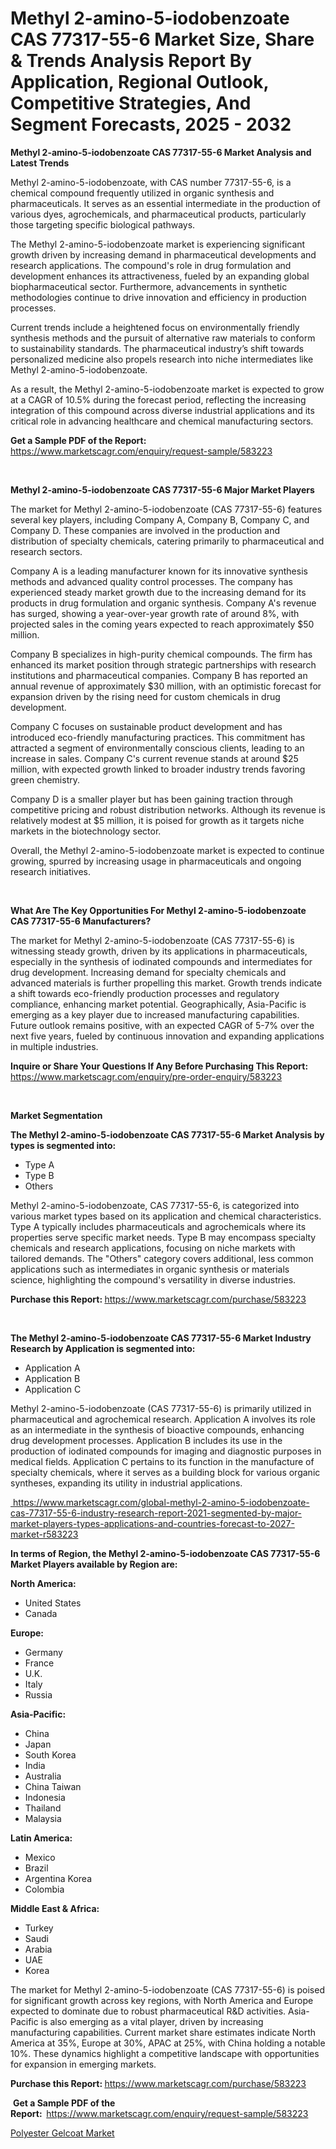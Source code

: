 <p><h1>Methyl 2-amino-5-iodobenzoate CAS 77317-55-6 Market Size, Share & Trends Analysis Report By Application, Regional Outlook, Competitive Strategies, And Segment Forecasts, 2025 - 2032</h1></p><p><strong>Methyl 2-amino-5-iodobenzoate CAS 77317-55-6 Market Analysis and Latest Trends</strong></p>
<p><p>Methyl 2-amino-5-iodobenzoate, with CAS number 77317-55-6, is a chemical compound frequently utilized in organic synthesis and pharmaceuticals. It serves as an essential intermediate in the production of various dyes, agrochemicals, and pharmaceutical products, particularly those targeting specific biological pathways. </p><p>The Methyl 2-amino-5-iodobenzoate market is experiencing significant growth driven by increasing demand in pharmaceutical developments and research applications. The compound's role in drug formulation and development enhances its attractiveness, fueled by an expanding global biopharmaceutical sector. Furthermore, advancements in synthetic methodologies continue to drive innovation and efficiency in production processes.</p><p>Current trends include a heightened focus on environmentally friendly synthesis methods and the pursuit of alternative raw materials to conform to sustainability standards. The pharmaceutical industry’s shift towards personalized medicine also propels research into niche intermediates like Methyl 2-amino-5-iodobenzoate.</p><p>As a result, the Methyl 2-amino-5-iodobenzoate market is expected to grow at a CAGR of 10.5% during the forecast period, reflecting the increasing integration of this compound across diverse industrial applications and its critical role in advancing healthcare and chemical manufacturing sectors.</p></p>
<p><strong>Get a Sample PDF of the Report:&nbsp;</strong> <a href="https://www.marketscagr.com/enquiry/request-sample/583223?utm_campaign=2383&utm_medium=2&utm_source=Github&utm_content=ia&utm_term=23032025&utm_id=methyl-2-amino-5-iodobenzoate-cas-77317-55-6">https://www.marketscagr.com/enquiry/request-sample/583223</a></p>
<p>&nbsp;</p>
<p><strong>Methyl 2-amino-5-iodobenzoate CAS 77317-55-6 Major Market Players</strong></p>
<p><p>The market for Methyl 2-amino-5-iodobenzoate (CAS 77317-55-6) features several key players, including Company A, Company B, Company C, and Company D. These companies are involved in the production and distribution of specialty chemicals, catering primarily to pharmaceutical and research sectors.</p><p>Company A is a leading manufacturer known for its innovative synthesis methods and advanced quality control processes. The company has experienced steady market growth due to the increasing demand for its products in drug formulation and organic synthesis. Company A's revenue has surged, showing a year-over-year growth rate of around 8%, with projected sales in the coming years expected to reach approximately $50 million.</p><p>Company B specializes in high-purity chemical compounds. The firm has enhanced its market position through strategic partnerships with research institutions and pharmaceutical companies. Company B has reported an annual revenue of approximately $30 million, with an optimistic forecast for expansion driven by the rising need for custom chemicals in drug development.</p><p>Company C focuses on sustainable product development and has introduced eco-friendly manufacturing practices. This commitment has attracted a segment of environmentally conscious clients, leading to an increase in sales. Company C's current revenue stands at around $25 million, with expected growth linked to broader industry trends favoring green chemistry.</p><p>Company D is a smaller player but has been gaining traction through competitive pricing and robust distribution networks. Although its revenue is relatively modest at $5 million, it is poised for growth as it targets niche markets in the biotechnology sector.</p><p>Overall, the Methyl 2-amino-5-iodobenzoate market is expected to continue growing, spurred by increasing usage in pharmaceuticals and ongoing research initiatives.</p></p>
<p>&nbsp;</p>
<p><strong>What Are The Key Opportunities For Methyl 2-amino-5-iodobenzoate CAS 77317-55-6 Manufacturers?</strong></p>
<p><p>The market for Methyl 2-amino-5-iodobenzoate (CAS 77317-55-6) is witnessing steady growth, driven by its applications in pharmaceuticals, especially in the synthesis of iodinated compounds and intermediates for drug development. Increasing demand for specialty chemicals and advanced materials is further propelling this market. Growth trends indicate a shift towards eco-friendly production processes and regulatory compliance, enhancing market potential. Geographically, Asia-Pacific is emerging as a key player due to increased manufacturing capabilities. Future outlook remains positive, with an expected CAGR of 5-7% over the next five years, fueled by continuous innovation and expanding applications in multiple industries.</p></p>
<p><strong>Inquire or Share Your Questions If Any Before Purchasing This Report:</strong> <a href="https://www.marketscagr.com/enquiry/pre-order-enquiry/583223?utm_campaign=2383&utm_medium=2&utm_source=Github&utm_content=ia&utm_term=23032025&utm_id=methyl-2-amino-5-iodobenzoate-cas-77317-55-6">https://www.marketscagr.com/enquiry/pre-order-enquiry/583223</a></p>
<p>&nbsp;</p>
<p><strong>Market Segmentation</strong></p>
<p><strong>The Methyl 2-amino-5-iodobenzoate CAS 77317-55-6 Market Analysis by types is segmented into:</strong></p>
<p><ul><li>Type A</li><li>Type B</li><li>Others</li></ul></p>
<p><p>Methyl 2-amino-5-iodobenzoate, CAS 77317-55-6, is categorized into various market types based on its application and chemical characteristics. Type A typically includes pharmaceuticals and agrochemicals where its properties serve specific market needs. Type B may encompass specialty chemicals and research applications, focusing on niche markets with tailored demands. The "Others" category covers additional, less common applications such as intermediates in organic synthesis or materials science, highlighting the compound's versatility in diverse industries.</p></p>
<p><strong>Purchase this Report:&nbsp;</strong><a href="https://www.marketscagr.com/purchase/583223?utm_campaign=2383&utm_medium=2&utm_source=Github&utm_content=ia&utm_term=23032025&utm_id=methyl-2-amino-5-iodobenzoate-cas-77317-55-6">https://www.marketscagr.com/purchase/583223</a></p>
<p>&nbsp;</p>
<p><strong>The Methyl 2-amino-5-iodobenzoate CAS 77317-55-6 Market Industry Research by Application is segmented into:</strong></p>
<p><ul><li>Application A</li><li>Application B</li><li>Application C</li></ul></p>
<p><p>Methyl 2-amino-5-iodobenzoate (CAS 77317-55-6) is primarily utilized in pharmaceutical and agrochemical research. Application A involves its role as an intermediate in the synthesis of bioactive compounds, enhancing drug development processes. Application B includes its use in the production of iodinated compounds for imaging and diagnostic purposes in medical fields. Application C pertains to its function in the manufacture of specialty chemicals, where it serves as a building block for various organic syntheses, expanding its utility in industrial applications.</p></p>
<p><a href="https://www.marketscagr.com/global-methyl-2-amino-5-iodobenzoate-cas-77317-55-6-industry-research-report-2021-segmented-by-major-market-players-types-applications-and-countries-forecast-to-2027-market-r583223?utm_campaign=2383&utm_medium=2&utm_source=Github&utm_content=ia&utm_term=23032025&utm_id=methyl-2-amino-5-iodobenzoate-cas-77317-55-6">&nbsp;https://www.marketscagr.com/global-methyl-2-amino-5-iodobenzoate-cas-77317-55-6-industry-research-report-2021-segmented-by-major-market-players-types-applications-and-countries-forecast-to-2027-market-r583223</a></p>
<p><strong>In terms of Region, the Methyl 2-amino-5-iodobenzoate CAS 77317-55-6 Market Players available by Region are:</strong></p>
<p>
    <p> <strong> North America: </strong>
        <ul>
            <li>United States</li>
            <li>Canada</li>
        </ul>
        </p> 
    <p> <strong> Europe: </strong>
        <ul>
            <li>Germany</li>
            <li>France</li>
            <li>U.K.</li>
            <li>Italy</li>
            <li>Russia</li>
        </ul>
        </p> 
    <p> <strong> Asia-Pacific: </strong>
        <ul>
            <li>China</li>
            <li>Japan</li>
            <li>South Korea</li>
            <li>India</li>
            <li>Australia</li>
            <li>China Taiwan</li>
            <li>Indonesia</li>
            <li>Thailand</li>
            <li>Malaysia</li>
        </ul>
        </p> 
    <p> <strong> Latin America: </strong>
        <ul>
            <li>Mexico</li>
            <li>Brazil</li>
            <li>Argentina Korea</li>
            <li>Colombia</li>
        </ul>
        </p> 
    <p> <strong> Middle East & Africa: </strong>
        <ul>
            <li>Turkey</li>
            <li>Saudi</li>
            <li>Arabia</li>
            <li>UAE</li>
            <li>Korea</li>
        </ul>
    </p>
    </p>
<p><p>The market for Methyl 2-amino-5-iodobenzoate (CAS 77317-55-6) is poised for significant growth across key regions, with North America and Europe expected to dominate due to robust pharmaceutical R&D activities. Asia-Pacific is also emerging as a vital player, driven by increasing manufacturing capabilities. Current market share estimates indicate North America at 35%, Europe at 30%, APAC at 25%, with China holding a notable 10%. These dynamics highlight a competitive landscape with opportunities for expansion in emerging markets.</p></p>
<p><strong>Purchase this Report: </strong><a href="https://www.marketscagr.com/purchase/583223?utm_campaign=2383&utm_medium=2&utm_source=Github&utm_content=ia&utm_term=23032025&utm_id=methyl-2-amino-5-iodobenzoate-cas-77317-55-6">https://www.marketscagr.com/purchase/583223</a></p>
<p>&nbsp;<strong>Get a Sample PDF of the Report:&nbsp;&nbsp;</strong><a href="https://www.marketscagr.com/enquiry/request-sample/583223?utm_campaign=2383&utm_medium=2&utm_source=Github&utm_content=ia&utm_term=23032025&utm_id=methyl-2-amino-5-iodobenzoate-cas-77317-55-6">https://www.marketscagr.com/enquiry/request-sample/583223</a></p>
<p><strong></strong></p>
<p><p><a href="https://github.com/lehumiston1971679/Market-Research-Report-List-1/blob/main/polyester-gelcoat-market.md?utm_campaign=2383&utm_medium=2&utm_source=Github&utm_content=ia&utm_term=23032025&utm_id=methyl-2-amino-5-iodobenzoate-cas-77317-55-6">Polyester Gelcoat Market</a></p></p>